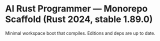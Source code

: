 # AI Rust Programmer — Monorepo Scaffold (Rust 2024, stable 1.89.0)

Minimal workspace boot that compiles. Editions and deps are up to date.

